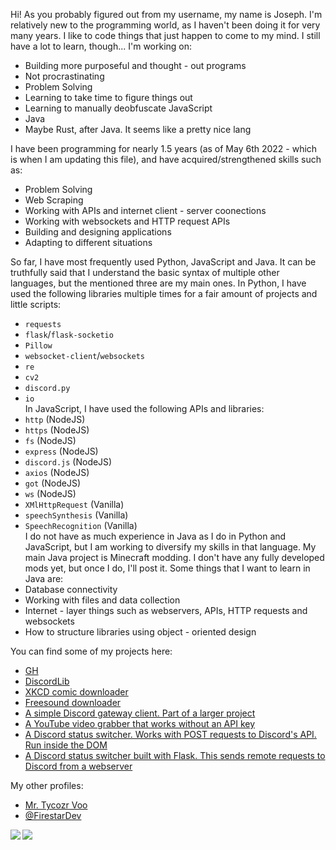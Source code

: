 Hi!
As you probably figured out from my username, my name is Joseph. I'm relatively new to the programming world, as I haven't been doing it for very many years. I like to code things that just happen to come to my mind. I still have a lot to learn, though...
I'm working on:
- Building more purposeful and thought - out programs
- Not procrastinating
- Problem Solving
- Learning to take time to figure things out
- Learning to manually deobfuscate JavaScript
- Java
- Maybe Rust, after Java. It seems like a pretty nice lang

I have been programming for nearly 1.5 years (as of May 6th 2022 - which is when I am updating this file), and have acquired/strengthened skills such as:
- Problem Solving
- Web Scraping
- Working with APIs and internet client - server coonections
- Working with websockets and HTTP request APIs
- Building and designing applications
- Adapting to different situations

So far, I have most frequently used Python, JavaScript and Java. It can be truthfully said that I understand the basic syntax of multiple other languages, but the mentioned three are my main ones.
In Python, I have used the following libraries multiple times for a fair amount of projects and little scripts:
- `requests`
- `flask`/`flask-socketio`
- `Pillow`
- `websocket-client`/`websockets`
- `re`
- `cv2`
- `discord.py`
- `io`<br>
In JavaScript, I have used the following APIs and libraries:
-  `http` (NodeJS)
-  `https` (NodeJS)
-  `fs` (NodeJS)
-  `express` (NodeJS)
-  `discord.js` (NodeJS)
-  `axios` (NodeJS)
-  `got` (NodeJS)
-  `ws` (NodeJS)
-  `XMlHttpRequest` (Vanilla)
-  `speechSynthesis` (Vanilla)
-  `SpeechRecognition` (Vanilla)<br>
I do not have as much experience in Java as I do in Python and JavaScript, but I am working to diversify my skills in that language. My main Java project is Minecraft modding. I don't have any fully developed mods yet, but once I do, I'll post it.
Some things that I want to learn in Java are:
- Database connectivity
- Working with files and data collection
- Internet - layer things such as webservers, APIs, HTTP requests and websockets
- How to structure libraries using object - oriented design

You can find some of my projects here:<br>
- <a href="https://github.com/TycozrVoo/Projects/tree/main/gh">GH</a><br>
- <a href="https://github.com/jdl-joseph/DiscordLib">DiscordLib</a><br>
- <a href="https://github.com/jdl-joseph/Modules/blob/main/misc/xkcd_downloader.py">XKCD comic downloader</a><br>
- <a href="https://github.com/jdl-joseph/Modules/blob/main/misc/freesound_dl.py">Freesound downloader</a><br>
- <a href="https://github.com/TycozrVoo/Projects/blob/main/discord_gateway_client.py">A simple Discord gateway client. Part of a larger project</a><br>
- <a href="https://github.com/jdl-joseph/Modules/blob/main/Google/YouTubeWrapper.py">A YouTube video grabber that works without an API key</a><br>
- <a href="https://github.com/jdl-joseph/Modules/blob/main/Discord/status_switcher.js">A Discord status switcher. Works with POST requests to Discord's API. Run inside the DOM</a><br>
- <a href="https://github.com/jdl-joseph/Modules/blob/main/Discord/remote_requests_status_switcher.py">A Discord status switcher built with Flask. This sends remote requests to Discord from a webserver</a><br>

My other profiles:<br>
- <a href="https://github.com/TycozrVoo">Mr. Tycozr Voo</a><br>
- <a href="https://replit.com/@FirestarDev">@FirestarDev</a>

<img align="left" src="https://github-readme-stats.vercel.app/api?username=jdl-joseph&count_private=true&show_icons=true&theme=radical&hide_border=true"/>
<img align="left" src="https://github-readme-stats.vercel.app/api/top-langs/?username=jdl-joseph&layout=compact&theme=radical&hide_border=true&card_width=250"/>
